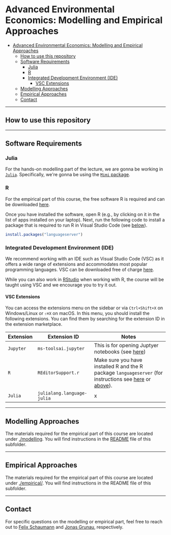 # Advanced Environmental Economics: Modelling and Empirical Approaches

- [Advanced Environmental Economics: Modelling and Empirical Approaches](#advanced-environmental-economics-modelling-and-empirical-approaches)
  - [How to use this repository](#how-to-use-this-repository)
  - [Software Requirements](#software-requirements)
    - [Julia](#julia)
    - [R](#r)
    - [Integrated Development Environment (IDE)](#integrated-development-environment-ide)
      - [VSC Extensions](#vsc-extensions)
  - [Modelling Approaches](#modelling-approaches)
  - [Empirical Approaches](#empirical-approaches)
  - [Contact](#contact)

---

## How to use this repository

---

## Software Requirements

### Julia

For the hands-on modelling part of the lecture, we are gonna be working in [`Julia`](https://julialang.org). Specifically, we're gonna be using the [`Mimi` package](https://www.mimiframework.org/Mimi.jl/stable/).

### R

For the empirical part of this course, the free software R is required and can be downloaded [here](https://www.r-project.org/).

Once you have installed the software, open R (e.g., by clicking on it in the list of apps installed on your laptop). Next, run the following code to install a package that is required to run R in Visual Studio Code (see [below](#integrated-development-environment-ide)).

```r
install.packages("languageserver")
```

### Integrated Development Environment (IDE)

We recommend working with an IDE such as Visual Studio Code (VSC) as it offers a wide range of extensions and accommodates most popular programming languages. VSC can be downloaded free of charge [here](https://code.visualstudio.com/download).

While you can also work in [RStudio](https://posit.co/downloads/) when working with R, the course will be taught using VSC and we encourage you to try it out.

#### VSC Extensions

You can access the extensions menu on the sidebar or via `Ctrl+Shift+X` on Windows/Linux or `⇧⌘X` on macOS. In this menu, you should install the following extensions. You can find them by searching for the extension ID in the extension marketplace.

| Extension | Extension ID | Notes |
| --- | --- | --- |
| `Jupyter` | `ms-toolsai.jupyter` | This is for opening Juptyer notebooks (see [here](./modelling/README.md)) |
| `R` | `REditorSupport.r` | Make sure you have installed R and the R package `languageserver` (for instructions see [here](https://github.com/REditorSupport/vscode-R.git) or [above](#r)). |
| `Julia` | `julialang.language-julia` | x |

---

## Modelling Approaches

The materials required for the empirical part of this course are located under [./modelling](./modelling). You will find instructions in the [README](./modelling/README.md) file of this subfolder.

---

## Empirical Approaches

The materials required for the empirical part of this course are located under [./empirical/](./empirical/). You will find instructions in the README file of this subfolder.

---

## Contact

For specific questions on the modelling or empirical part, feel free to reach out to [Felix Schaumann](mailto:felix.schaumann@uni-hamburg.de) and [Jonas Grunau](mailto:jonas.sebastian.grunau@uni-hamburg.de), respectively.
